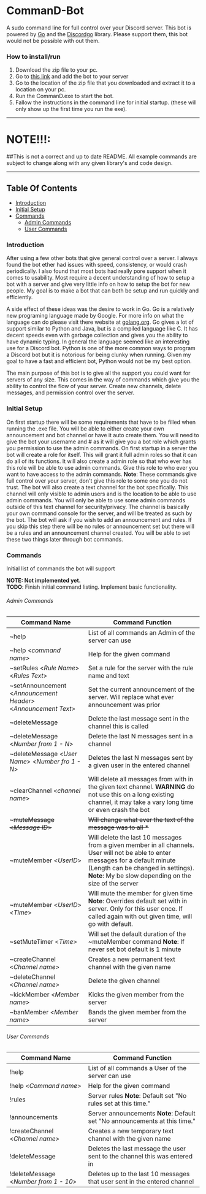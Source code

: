 # **CommanD-Bot**
A sudo command line for full control over your Discord server.  This bot is powered by [Go][1] and the [Discordgo][2] library.  Please support them, this bot would not be possible with out them.

[1]: https://golang.org/
[2]: https://github.com/bwmarrin/discordgo

### How to install/run
1. Download the zip file to your pc.
2. Go to [this link][3] and add the bot to your server
3. Go to the location of the zip file that you downloaded and extract it to a location on your pc.
4. Run the CommanD.exe to start the bot.
5. Fallow the instructions in the command line for initial startup. (these will only show up the first time you run the exe).

[3]: https://discordapp.com/oauth2/authorize?client_id=357950177945976839&scope=bot&permissions=0

---

# NOTE!!!: 
##This is not a correct and up to date README.  All example commands are subject to change along with any given library's and code design.

---

## Table Of Contents
+ [Introduction](#Introduction)
+ [Initial Setup](#Initial_Setup)
+ [Commands](#Commands)
  - [Admin Commands](#Admin_Commands)
  - [User Commands](#User_Commands)

### Introduction <a id="Introduction"></a>
After using a few other bots that give general control over a server.  I always found the bot ether had issues with speed, consistency, or would crash periodically.  I also found that most bots had really pore support when it comes to usability.  Most require a decent understanding of how to setup a bot with a server and give very little info on how to setup the bot for new people.  My goal is to make a bot that can both be setup and run quickly and efficiently.

A side effect of these ideas was the desire to work in Go.  Go is a relatively new programing language made by Google.  For more info on what the language can do please visit there website at [golang.org](https://golang.org/).  Go gives a lot of support similar to Python and Java, but is a compiled language like C.  It has decent speeds even with garbage collection and gives you the ability to have dynamic typing.  In general the language seemed like an interesting use for a Discord bot.  Python is one of the more common ways to program a Discord bot but it is notorious for being clunky when running.  Given my goal to have a fast and efficient bot, Python would not be my best option.

The main purpose of this bot is to give all the support you could want for servers of any size.  This comes in the way of commands which give you the ability to control the flow of your server.  Create new channels, delete messages, and permission control over the server.

### Initial Setup <a id="Initial_Setup"></a>
On first startup there will be some requirements that have to be filled when running the .exe file.  You will be able to either create your own announcement and bot channel or have it auto create them.  You will need to give the bot your username and # as it will give you a bot role which grants you permission to use the admin commands.  On first startup in a server the bot will create a role for itself.  This will grant it full admin roles so that it can do all of its functions.  It will also create a admin role so that who ever has this role will be able to use admin commands.  Give this role to who ever you want to have access to the admin commands.  **Note**:  These commands give full control over your server, don't give this role to some one you do not trust.  The bot will also create a text channel for the bot specifically.  This channel will only visible to admin users and is the location to be able to use admin commands.  You will only be able to use some admin commands outside of this text channel for security/privacy.  The channel is basically your own command console for the server, and will be treated as such by the bot.  The bot will ask if you wish to add an announcement and rules.  If you skip this step there will be no rules or announcement set but there will be a rules and an announcement channel created.  You will be able to set these two things later through bot commands.

### Commands <a id="Commands"></a>
Initial list of commands the bot will support

**NOTE: Not implemented yet.**  
**TODO**:  Finish initial command listing.  Implement basic functionality.

###### Admin Commands <a id="Admin_Commands"></a>

|   Command Name   |   Command Function   |
|---|---|
|   ~help   |   List of all commands an Admin of the server can use   |
|   ~help <*command name*>   |   Help for the given command   |
|   ~setRules <*Rule Name*> <*Rules Text*>   |   Set a rule for the server with the rule name and text   |
|   ~setAnnouncement <*Announcement Header*> <*Announcement Text*>   |   Set the current announcement of the server.  Will replace what ever announcement was prior   |
|   ~deleteMessage |   Delete the last message sent in the channel this is called   |
|   ~deleteMessage <*Number from 1 - N*>   |   Delete the last N messages sent in a channel   |
|   ~deleteMessage <*User Name*> <*Number fro 1 - N*>   |   Deletes the last N messages sent by a given user in the entered channel   |
|   ~clearChannel <*channel name*>   |   Will delete all messages from with in the given text channel. **WARNING** do not use this on a long existing channel, it may take a vary long time or even crash the bot   |
|  ~~~muteMessage <*Message ID*>~~  |   ~~Will change what ever the text of the message was to all *~~   |
|   ~muteMember <*UserID*>   |   Will delete the last 10 messages from a given member in all channels.  User will not be able to enter messages for a default minute (Length can be changed in settings). **Note**: My be slow depending on the size of the server|
|   ~muteMember <*UserID*> <*Time*>   |   Will mute the member for given time **Note**: Overrides default set with in server.  Only for this user once.  If called again with out given time, will go with default.   |
|   ~setMuteTimer <*Time*>   |   Will set the default duration of the ~muteMember command **Note**: If never set bot default is 1 minute   |
|   ~createChannel <*Channel name*>   |   Creates a new permanent text channel with the given name    |
|   ~deleteChannel <*Channel name*>   |   Delete the given channel   |
|   ~kickMember <*Member name*>   |   Kicks the given member from the server   |
|   ~banMember <*Member name*>   |   Bands the given member from the server   |

###### User Commands <a id="User_Commands"></a>

|   Command Name   |   Command Function   |
---|---
|   !help   |   List of all commands a User of the server can use   |
|   !help <*Command name*>   |   Help for the given command   |
|   !rules   |   Server rules **Note**: Default set "No rules set at this time."   |
|   !announcements   |   Server announcements **Note**: Default set "No announcements at this time."   |
|   !createChannel <*Channel name*>   |   Creates a new temporary text channel with the given name   |
|   !deleteMessage   |   Deletes the last message the user sent to the channel this was entered in |
|   !deleteMessage <*Number from 1 - 10*>   |   Deletes up to the last 10 messages that user sent in the entered channel   |
